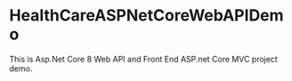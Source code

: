 # HealthCareASPNetCoreWebAPIDemo
This is Asp.Net Core 8 Web API and Front End ASP.net Core MVC project demo.
